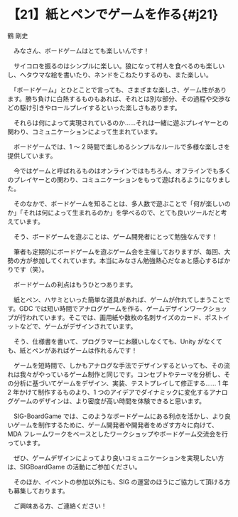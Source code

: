 # 【21】紙とペンでゲームを作る{#j21}

<div class="author">鶴 剛史</div>

　みなさん、ボードゲームはとても楽しいんです！

　サイコロを振るのはシンプルに楽しい。狼になって村人を食べるのも楽しいし、ヘタウマな絵を書いたり、ネンドをこねたりするのも、また楽しい。

　「ボードゲーム」とひとことで言っても、さまざまな楽しさ、ゲーム性があります。勝ち負けに白熱するものもあれば、それとは別な部分、その過程や交渉などの駆け引きやロールプレイするといった楽しさもあります。

　それらは何によって実現されているのか……それは一緒に遊ぶプレイヤーとの関わり、コミュニケーションによって生まれています。

　ボードゲームでは、1 ～ 2 時間で楽しめるシンプルなルールで多様な楽しさを提供しています。

　今ではゲームと呼ばれるものはオンラインではもちろん、オフラインでも多くのプレイヤーとの関わり、コミュニケーションをもって遊ばれるようになりました。

　そのなかで、ボードゲームを知ることは、多人数で遊ぶことで「何が楽しいのか」「それは何によって生まれるのか」を学べるので、とても良いツールだと考えています。

　そう、ボードゲームを遊ぶことは、ゲーム開発者にとって勉強なんです！

　筆者も定期的にボードゲームを遊ぶゲーム会を主催しておりますが、毎回、大勢の方が参加してくれています。本当にみなさん勉強熱心だなぁと感心するばかりです（笑）。

　ボードゲームの利点はもうひとつあります。

　紙とペン、ハサミといった簡単な道具があれば、ゲームが作れてしまうことです。GDC では短い時間でアナログゲームを作る、ゲームデザインワークショップが行われています。そこでは、画用紙や数枚の名刺サイズのカード、ポストイットなどで、ゲームがデザインされています。

　そう、仕様書を書いて、プログラマーにお願いしなくても、Unity がなくても、紙とペンがあればゲームは作れるんです！

　ゲームを短時間で、しかもアナログな手法でデザインするといっても、その流れは我々がやっているゲーム制作と同じです。コンセプトやテーマを分析し、その分析に基づいてゲームをデザイン、実装、テストプレイして修正する…… 1 年 2 年かけて制作するものより、1 つのアイデアでダイナミックに変化するアナログゲームのデザインは、より密度が高い時間を体験できると思います。

　SIG-BoardGame では、このようなボードゲームにある利点を活かし、より良いゲームを制作するために、ゲーム開発者や開発者をめざす方々に向けて、MDA フレームワークをベースとしたワークショップやボードゲーム交流会を行っています。

　ぜひ、ゲームデザインによってより良いコミュニケーションを実現したい方は、SIGBoardGame の活動にご参加ください。

　そのほか、イベントの参加以外にも、SIG の運営のほうにご協力して頂ける方も募集しております。

　ご興味ある方、ご連絡ください！
